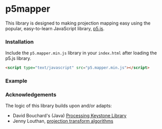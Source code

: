  
 
 # p5mapper

 This library is designed to making projection mapping easy using the popular, easy-to-learn JavaScript library, [p5.js](https://p5js.org/).

 ### Installation
 Include the `p5.mapper.min.js` library in your `index.html` after loading the p5.js library.

 ```html
 <script type="text/javascript" src="p5.mapper.min.js"></script>
 ```

### Example

 
 ### Acknowledgements

 The logic of this library builds upon and/or adapts:
 * David Bouchard's (Java) [Processing Keystone Library](http://keystonep5.sourceforge.net/)
 * Jenny Louthan, [projection transform algorithms](https://github.com/jlouthan/perspective-transform) 



